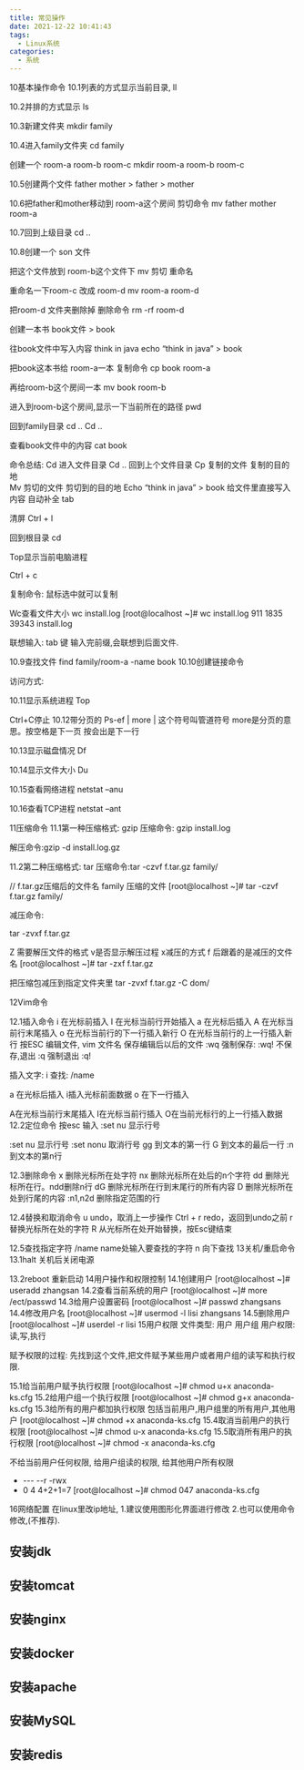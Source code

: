 ```yaml
---
title: 常见操作
date: 2021-12-22 10:41:43
tags:
  - Linux系统
categories:
  - 系统
---
```



10基本操作命令
10.1列表的方式显示当前目录,   ll    

10.2并排的方式显示     ls


10.3新建文件夹 mkdir  family


10.4进入family文件夹   cd family

创建一个 room-a   room-b  room-c   mkdir room-a room-b room-c 

10.5创建两个文件   father   mother   > father   > mother

10.6把father和mother移动到 room-a这个房间   剪切命令  mv  father mother room-a

10.7回到上级目录   cd ..

10.8创建一个  son  文件   

把这个文件放到 room-b这个文件下   mv  剪切   重命名

重命名一下room-c  改成  room-d   mv  room-a room-d  

把room-d 文件夹删除掉    删除命令  rm -rf room-d

创建一本书 book文件   > book

往book文件中写入内容   think in java    echo “think in java” > book

把book这本书给 room-a一本   复制命令   cp  book  room-a

再给room-b这个房间一本     mv book room-b

进入到room-b这个房间,显示一下当前所在的路径   pwd  

回到family目录     cd ..
Cd ..

查看book文件中的内容   cat book 


命令总结:
Cd  进入文件目录
Cd ..  回到上个文件目录
Cp  复制的文件  复制的目的地   
Mv  剪切的文件  剪切到的目的地
Echo  “think in java” > book    给文件里直接写入内容
自动补全   tab


清屏
Ctrl + l

回到根目录  cd

Top显示当前电脑进程

Ctrl + c

复制命令:  鼠标选中就可以复制

Wc查看文件大小   wc  install.log
[root@localhost ~]# wc install.log
  911  1835 39343 install.log

联想输入:  tab  键     输入完前缀,会联想到后面文件.

10.9查找文件
find  family/room-a -name book
10.10创建链接命令

访问方式:

10.11显示系统进程
Top

Ctrl+C停止
10.12带分页的
Ps-ef | more
| 这个符号叫管道符号    more是分页的意思。按空格是下一页  按会出是下一行

10.13显示磁盘情况
Df

10.14显示文件大小
Du

10.15查看网络进程
netstat –anu

10.16查看TCP进程
netstat –ant


11压缩命令
11.1第一种压缩格式:  gzip
压缩命令:  gzip install.log

解压命令:gzip -d install.log.gz

11.2第二种压缩格式: tar 
压缩命令:tar -czvf f.tar.gz family/

//    f.tar.gz压缩后的文件名     family 压缩的文件
[root@localhost ~]# tar -czvf f.tar.gz family/

减压命令:

tar  -zvxf  f.tar.gz 


Z  需要解压文件的格式     v是否显示解压过程   x减压的方式   f 后跟着的是减压的文件名
[root@localhost ~]# tar -zxf f.tar.gz 

把压缩包减压到指定文件夹里
tar -zvxf f.tar.gz -C dom/

12Vim命令

12.1插入命令
i	在光标前插入
I	在光标当前行开始插入
a	在光标后插入
A	在光标当前行末尾插入
o	在光标当前行的下一行插入新行
O	在光标当前行的上一行插入新行
按ESC
编辑文件,  vim 文件名
保存编辑后以后的文件  :wq
强制保存:  :wq!
不保存,退出   :q
强制退出      :q!

插入文字:    i
查找:  /name  

a 在光标后插入
i插入光标前面数据
o 在下一行插入

A在光标当前行末尾插入
I在光标当前行插入
O在当前光标行的上一行插入数据
12.2定位命令
按esc  输入 :set nu   显示行号

:set nu	显示行号
:set nonu	取消行号
gg	到文本的第一行
G	到文本的最后一行
:n	到文本的第n行
 
12.3删除命令
x	删除光标所在处字符
nx	删除光标所在处后的n个字符
dd	删除光标所在行。ndd删除n行
dG	删除光标所在行到末尾行的所有内容
D	删除光标所在处到行尾的内容
:n1,n2d	删除指定范围的行

12.4替换和取消命令
u	undo，取消上一步操作
Ctrl + r	redo，返回到undo之前
r	替换光标所在处的字符
R	从光标所在处开始替换，按Esc键结束

12.5查找指定字符
/name	name处输入要查找的字符
n	向下查找
13关机/重启命令
13.1halt 关机后关闭电源 

13.2reboot 重新启动
14用户操作和权限控制
14.1创建用户
[root@localhost ~]# useradd zhangsan
14.2查看当前系统的用户
[root@localhost ~]# more /ect/passwd
14.3给用户设置密码
[root@localhost ~]# passwd zhangsans
14.4修改用户名
[root@localhost ~]# usermod -l lisi zhangsans
14.5删除用户
[root@localhost ~]# userdel -r lisi
15用户权限
文件类型:
用户
用户组
用户权限:读,写,执行

赋予权限的过程:
先找到这个文件,把文件赋予某些用户或者用户组的读写和执行权限.

15.1给当前用户赋予执行权限
[root@localhost ~]# chmod u+x anaconda-ks.cfg 
15.2给用户组一个执行权限
[root@localhost ~]# chmod g+x anaconda-ks.cfg 
15.3给所有的用户都加执行权限
包括当前用户,用户组里的所有用户,其他用户
[root@localhost ~]# chmod +x anaconda-ks.cfg 
15.4取消当前用户的执行权限
[root@localhost ~]# chmod u-x anaconda-ks.cfg 
15.5取消所有用户的执行权限
[root@localhost ~]# chmod -x anaconda-ks.cfg

不给当前用户任何权限, 给用户组读的权限,  给其他用户所有权限
-  ---  --r   -rwx
-  0    4   4+2+1=7
[root@localhost ~]# chmod  047 anaconda-ks.cfg 

16网络配置
在linux里改ip地址,
1.建议使用图形化界面进行修改
2.也可以使用命令修改,(不推荐).

## 安装jdk


## 安装tomcat

## 安装nginx

## 安装docker

## 安装apache

## 安装MySQL

## 安装redis